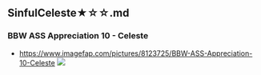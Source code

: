## SinfulCeleste★☆☆.md
### BBW ASS Appreciation 10 - Celeste
- https://www.imagefap.com/pictures/8123725/BBW-ASS-Appreciation-10-Celeste
![](https://x.imagefapusercontent.com/u/Drummbig24/8123725/693090136/celeste110.jpg)
![]()
![]()
![]()
![]()
![]()
![]()
![]()

